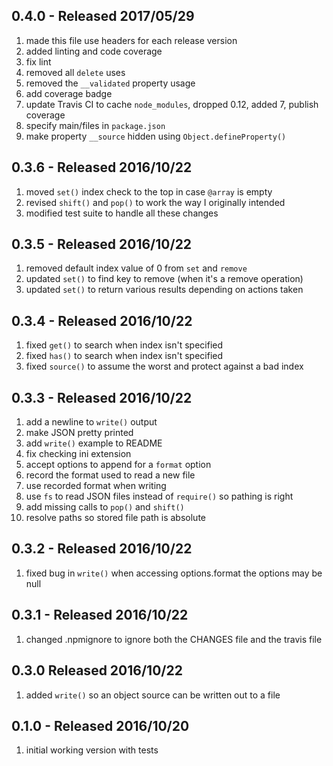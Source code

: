 ## 0.4.0 - Released 2017/05/29

1. made this file use headers for each release version
2. added linting and code coverage
3. fix lint
4. removed all `delete` uses
5. removed the `__validated` property usage
6. add coverage badge
7. update Travis CI to cache `node_modules`, dropped 0.12, added 7, publish coverage
8. specify main/files in `package.json`
9. make property `__source` hidden using `Object.defineProperty()`


## 0.3.6 - Released 2016/10/22

1. moved `set()` index check to the top in case `@array` is empty
2. revised `shift()` and `pop()` to work the way I originally intended
3. modified test suite to handle all these changes

## 0.3.5 - Released 2016/10/22

1. removed default index value of 0 from `set` and `remove`
2. updated `set()` to find key to remove (when it's a remove operation)
3. updated `set()` to return various results depending on actions taken

## 0.3.4 - Released 2016/10/22

1. fixed `get()` to search when index isn't specified
2. fixed `has()` to search when index isn't specified
3. fixed `source()` to assume the worst and protect against a bad index

## 0.3.3 - Released 2016/10/22

1. add a newline to `write()` output
2. make JSON pretty printed
3. add `write()` example to README
4. fix checking ini extension
5. accept options to append for a `format` option
6. record the format used to read a new file
7. use recorded format when writing
8. use `fs` to read JSON files instead of `require()` so pathing is right
9. add missing calls to `pop()` and `shift()`
10. resolve paths so stored file path is absolute

## 0.3.2 - Released 2016/10/22

1. fixed bug in `write()` when accessing options.format the options may be null

## 0.3.1 - Released 2016/10/22

1. changed .npmignore to ignore both the CHANGES file and the travis file

## 0.3.0 Released 2016/10/22

1. added `write()` so an object source can be written out to a file

## 0.1.0 - Released 2016/10/20

1. initial working version with tests
